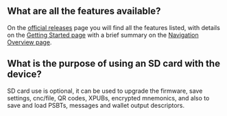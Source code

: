 ## What are all the features available?

On the [official releases](https://github.com/selfcustody/krux/releases) page you will find all the features listed, with details on the [Getting Started page](getting-started/index.md) with a brief summary on the [Navigation Overview page](getting-started/navigation.md). 

## What is the purpose of using an SD card with the device? 

SD card use is optional, it can be used to upgrade the firmware, save settings, cnc/file, QR codes, XPUBs, encrypted mnemonics, and also to save and load PSBTs, messages and wallet output descriptors.

